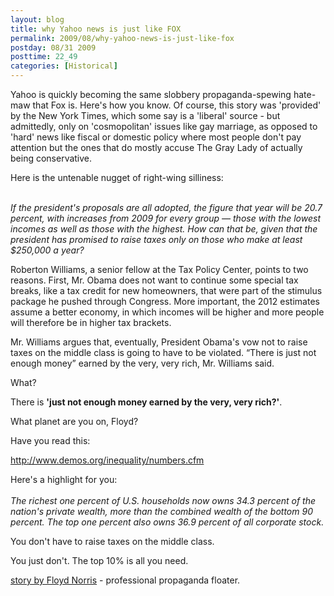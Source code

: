 ```yaml
---
layout: blog
title: why Yahoo news is just like FOX
permalink: 2009/08/why-yahoo-news-is-just-like-fox
postday: 08/31 2009
posttime: 22_49
categories: [Historical]
---
```


<p>Yahoo is quickly becoming the same slobbery propaganda-spewing hate-maw that Fox is. Here's how you know. Of course, this story was 'provided' by the New York Times, which some say is a 'liberal' source - but admittedly, only on 'cosmopolitan' issues like gay marriage, as opposed to 'hard' news like fiscal or domestic policy where most people don't pay attention but the ones that do mostly accuse The Gray Lady of actually being conservative.</p>
<p>Here is the untenable nugget of right-wing silliness:</p>
<p><i><br />
If the president's proposals are all adopted, the figure that year will be 20.7 percent, with increases from 2009 for every group — those with the lowest incomes as well as those with the highest. How can that be, given that the president has promised to raise taxes only on those who make at least $250,000 a year?</i></p>
<p>Roberton Williams, a senior fellow at the Tax Policy Center, points to two reasons. First, Mr. Obama does not want to continue some special tax breaks, like a tax credit for new homeowners, that were part of the stimulus package he pushed through Congress. More important, the 2012 estimates assume a better economy, in which incomes will be higher and more people will therefore be in higher tax brackets.</p>
<p>Mr. Williams argues that, eventually, President Obama's vow not to raise taxes on the middle class is going to have to be violated. “There is just not enough money” earned by the very, very rich, Mr. Williams said.<br />
</p>
<p>What?</p>
<p>There is <b>'just not enough money earned by the very, very rich?'</b>.</p>
<p>What planet are you on, Floyd?</p>
<p>Have you read this:</p>
<p><a href="http://www.demos.org/inequality/numbers.cfm" title="http://www.demos.org/inequality/numbers.cfm">http://www.demos.org/inequality/numbers.cfm</a></p>
<p>Here's a highlight for you:<br />
<i><br />
The richest one percent of U.S. households now owns 34.3 percent of the nation's private wealth, more than the combined wealth of the bottom 90 percent. The top one percent also owns 36.9 percent of all corporate stock.</i></p>
<p>You don't have to raise taxes on the middle class.</p>
<p>You just don't. The top 10% is all you need.</p>
<p><a href="http://finance.yahoo.com/banking-budgeting/article/107622/its-hard-to-worry-about-a-deficit-10-years-out.html">story by Floyd Norris</a> - professional propaganda floater.</p>
